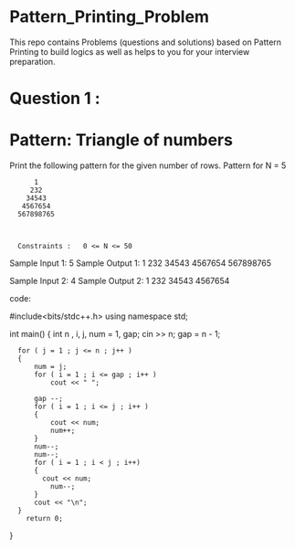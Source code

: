 # Pattern_Printing_Problem
This repo contains Problems (questions and solutions)  based on Pattern Printing to build logics as well as helps to you for your interview preparation.


# Question 1 :
# Pattern: Triangle of numbers
Print the following pattern for the given number of rows.
Pattern for N = 5

          1
         232
        34543
       4567654
      567898765



      Constraints :   0 <= N <= 50


  Sample Input 1:   5
  Sample Output 1:
                1
               232
              34543
             4567654
            567898765
   
   Sample Input 2:  4
   Sample Output 2:
                1
               232
              34543
             4567654
        
        
code:


  #include<bits/stdc++.h>
  using namespace std;

  int main()
  {
	  int n , i, j, num = 1, gap;
     cin >> n;
	  gap = n - 1;

	  for ( j = 1 ; j <= n ; j++ )
	  {
		  num = j;
		  for ( i = 1 ; i <= gap ; i++ )
			  cout << " ";

		  gap --;
		  for ( i = 1 ; i <= j ; i++ )
		  {
			  cout << num;
			  num++;
		  }
		  num--;
		  num--;
		  for ( i = 1 ; i < j ; i++)
		  {
		  	cout << num;
			  num--;
		  }
		  cout << "\n";
	  }
	    return 0;
  }


